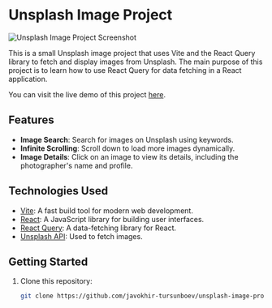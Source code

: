 # Unsplash Image Project

![Unsplash Image Project Screenshot](image.png)

This is a small Unsplash image project that uses Vite and the React Query library to fetch and display images from Unsplash. The main purpose of this project is to learn how to use React Query for data fetching in a React application.

You can visit the live demo of this project [here](https://unsplash-rquery.netlify.app).

## Features

- **Image Search**: Search for images on Unsplash using keywords.
- **Infinite Scrolling**: Scroll down to load more images dynamically.
- **Image Details**: Click on an image to view its details, including the photographer's name and profile.

## Technologies Used

- [Vite](https://vitejs.dev/): A fast build tool for modern web development.
- [React](https://reactjs.org/): A JavaScript library for building user interfaces.
- [React Query](https://react-query.tanstack.com/): A data-fetching library for React.
- [Unsplash API](https://unsplash.com/developers): Used to fetch images.

## Getting Started

1. Clone this repository:

   ```bash
   git clone https://github.com/javokhir-tursunboev/unsplash-image-project.git

   


